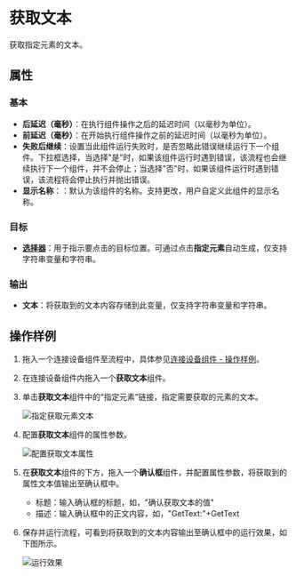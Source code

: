 # 获取文本

获取指定元素的文本。

## 属性

### 基本

- **后延迟（毫秒）**：在执行组件操作之后的延迟时间（以毫秒为单位）。
- **前延迟（毫秒）**：在开始执行组件操作之前的延迟时间（以毫秒为单位）。
- **失败后继续**：设置当此组件运行失败时，是否忽略此错误继续运行下一个组件。下拉框选择，当选择"是"时，如果该组件运行时遇到错误，该流程也会继续执行下一个组件，并不会停止；当选择"否"时，如果该组件运行时遇到错误，该流程将会停止执行并抛出错误。
- **显示名称**：：默认为该组件的名称。支持更改，用户自定义此组件的显示名称。

### 目标

- **[选择器](../Appendix/Selector.md)**：用于指示要点击的目标位置。可通过点击**指定元素**自动生成，仅支持字符串变量和字符串。

### 输出

- **文本**：将获取到的文本内容存储到此变量，仅支持字符串变量和字符串。

## 操作样例

1. 拖入一个连接设备组件至流程中，具体参见[连接设备组件 - 操作样例](./MobileConnect.md)。
2. 在连接设备组件内拖入一个**获取文本**组件。
3. 单击**获取文本**组件中的“指定元素”链接，指定需要获取的元素的文本。

    ![指定获取元素文本](https://docimages.blob.core.chinacloudapi.cn/images/Activities/settinggettext20201223.png)

4. 配置**获取文本**组件的属性参数。

    ![配置获取文本属性](https://docimages.blob.core.chinacloudapi.cn/images/Activities/settingtextproperty20201223.png)

5. 在**获取文本**组件的下方，拖入一个**确认框**组件，并配置属性参数，将获取到的属性文本值输出至确认框中。

    - 标题：输入确认框的标题，如，"确认获取文本的值"
    - 描述：输入确认框中的正文内容，如，"GetText:"+GetText

6. 保存并运行流程，可看到将获取到的文本内容输出至确认框中的运行效果，如下图所示。

    ![运行效果](https://docimages.blob.core.chinacloudapi.cn/images/Activities/showgettext20201223.png)

